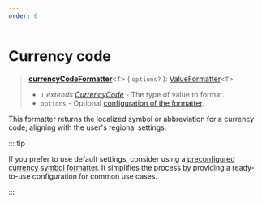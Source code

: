 ```yaml
---
order: 6
---
```


# Currency code <Badge type="info" text="@localizer/format-number" />

> **[currencyCodeFormatter](../../../api/_localizer/format-number/currencyCodeFormatter/index.md)**<`T`> ( `options?` ): [ValueFormatter](../../index.md#valueformatter-t)<`T`>
>
> - `T` _extends [CurrencyCode](../../../api/_localizer/format-number/CurrencyCode/index.md)_ - The type of value to format.
> - `options` - Optional [configuration of the formatter](../options/index.md).

This formatter returns the localized symbol or abbreviation for a currency code, aligning with the user's regional settings.

::: tip

If you prefer to use default settings, consider using a [preconfigured currency symbol formatter](../../preconfigured-formatters/display-names/currency-symbol.md). It simplifies the process by providing a ready-to-use configuration for common use cases.

:::
